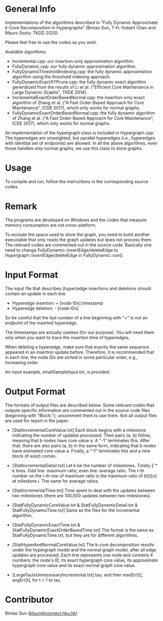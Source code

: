 # General Info
Implementations of the algorithms described in "Fully Dynamic Approximate $k$-Core Decomposition in Hypergraphs" (Bintao Sun, T-H. Hubert Chan and Mauro Sozio; TKDD 2020).

Please feel free to use the codes as you wish.

Available algorithms:
- Incremental.cpp: our insertion-only approximation algorithm.
- FullyDynamic.cpp: our fully dynamic approximation algorithm.
- FullyDynamicThresholdIndexing.cpp: the fully dynamic approximation algorithm using the threshold indexing approach.
- FullyDynamicExactXYPrune.cpp: the fully dynamic exact algorithm generalized from the results of Li et al. ("Efficient Core Maintenance in Large Dynamic Graphs", TKDE 2014).
- IncrementalExactOrderBasedNormal.cpp: the insertion-only exact algorithm of Zhang et al. ("A Fast Order-Based Approach for Core Maintenance", ICDE 2017), which only works for normal graphs.
- FullyDynamicExactOrderBasedNormal.cpp: the fully dynamic algorithm of Zhang et al. ("A Fast Order-Based Approach for Core Maintenance", ICDE 2017), which only works for normal graphs.

An implementation of the hypergraph class is included in Hypergraph.cpp. The hyperedges are unweighted, but parallel hyperedges (i.e., hyperedges with identital set of endpoints) are allowed. In all the above algorithms, even those handles only normal graphs, we use this class to store graphs.

# Usage
To compile and run, follow the instructions in the corresponding source codes.

# Remark
The programs are developed on Windows and the codes that measure memory consumption are not cross-platform.

To exclude the space used to store the graph, you need to build another executable that only reads the graph updates but does not process them. The relevant codes are commented out in the source code. Basically one need to change FullyDynamic::insertEdge/deleteEdge to Hypergraph::insertEdge/deleteEdge in FullyDynamic::run().

# Input Format
The input file that describes (hyper)edge insertions and deletions should contain an update in each line.
- Hyperedge insertion: + [node IDs] timestamp
- Hyperedge deletion: - [node IDs]

So be careful that the last number of a line beginning with "+" is not an endpoint of the inserted hyperedge.

The timestamps are actually useless (for our purpose). You will need them only when you want to trace the insertion time of hyperedges.

When deleting a hyperedge, make sure that exactly the same sequence appeared in an insertion update before.
Therefore, it is recommended that in each line, the node IDs are sorted in some particular order, e.g., increasing order.

An input example, smallSampleInput.txt, is provided.

# Output Format
The formats of output files are described below. Some relevant codes that outputs specific information are commented out in the source code files (beginning with "Block:"); uncomment them to use them. Not all output files are used for report in the paper.

- [StatIncrementalCoreValue.txt]
Each block begins with a milestone indicating the number of updates processed.
Then pairs (a, b) follow, meaning that b nodes have core value a. A "-1" terminates this.
After that, there are also pairs (a, b) in the same form, indicating that b nodes have estimated core value a.
Finally, a "-1" terminates this and a new block (if exist) comes.

- [StatIncrementalDetail.txt]
Let k be the number of milestones.
Totally 2 * k lines.
Odd line: maximum ratio; even line: average ratio.
The t-th number on the i-th row of maximum ratio is the maximum ratio of b[t][u] at milestone i.
The same for average ratios.

- [StatIncrementalTime.txt]
Time spent to deal with the updates between two milestones (there are 100,000 updates between two milestones).

- [StatFullyDynamicCoreValue.txt & StatFullyDynamicDetail.txt & StatFullyDynamicTime.txt]
Same as the files for the incremental algorithm.

- [StatFullyDynamicExactTime.txt & StatFullyDynamicExactOrderBasedTime.txt]
The format is the same as StatFullyDynamicTime.txt, but they are for different algorithms.

- [StatHyperAndNormalCoreValue.txt]
The k-core decomposition results under the hypergraph model and the normal graph model, after all edge updates are processed.
Each line represents one node and contains 4 numbers: the node's ID, its exact hypergraph core value, its approximate hypergraph core value and its exact normal graph core value.

- [LargeTauIsUnnecessaryIncremental.txt]
tau; and then maxErr[t], avgErr[t], for t = 1 to tau.

# Contributor
Bintao Sun (btsun@connect.hku.hk)
